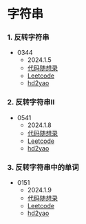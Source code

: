 # 字符串

### 1. 反转字符串
+ 0344
    + 2024.1.5
    + [代码随想录](https://www.programmercarl.com/0344.%E5%8F%8D%E8%BD%AC%E5%AD%97%E7%AC%A6%E4%B8%B2.html#%E7%AE%97%E6%B3%95%E5%85%AC%E5%BC%80%E8%AF%BE)
    + [Leetcode](https://leetcode.cn/problems/reverse-string/)
    + [hd2yao](https://github.com/hd2yao/leetcode/tree/master/string/0344.Reverse-String)

### 2. 反转字符串II
+ 0541
  + 2024.1.8
  + [代码随想录](https://www.programmercarl.com/0541.%E5%8F%8D%E8%BD%AC%E5%AD%97%E7%AC%A6%E4%B8%B2II.html#%E7%AE%97%E6%B3%95%E5%85%AC%E5%BC%80%E8%AF%BE)
  + [Leetcode](https://leetcode.cn/problems/reverse-string-ii/)
  + [hd2yao](https://github.com/hd2yao/leetcode/tree/master/string/0541.Reverse-String-II)

### 3. 反转字符串中的单词
+ 0151
  + 2024.1.9
  + [代码随想录](https://www.programmercarl.com/0151.%E7%BF%BB%E8%BD%AC%E5%AD%97%E7%AC%A6%E4%B8%B2%E9%87%8C%E7%9A%84%E5%8D%95%E8%AF%8D.html#%E7%AE%97%E6%B3%95%E5%85%AC%E5%BC%80%E8%AF%BE)
  + [Leetcode](https://leetcode.cn/problems/reverse-words-in-a-string/)
  + [hd2yao](https://github.com/hd2yao/leetcode/tree/master/string/0151.Reverse-Words-in-a-String)